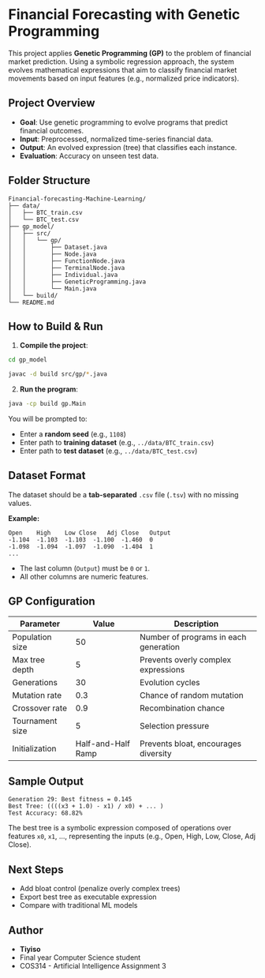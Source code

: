 # Financial Forecasting with Genetic Programming

This project applies **Genetic Programming (GP)** to the problem of financial market prediction. Using a symbolic regression approach, the system evolves mathematical expressions that aim to classify financial market movements based on input features (e.g., normalized price indicators).

## Project Overview
* **Goal**: Use genetic programming to evolve programs that predict financial outcomes.
* **Input**: Preprocessed, normalized time-series financial data.
* **Output**: An evolved expression (tree) that classifies each instance.
* **Evaluation**: Accuracy on unseen test data.

## Folder Structure

```
Financial-forecasting-Machine-Learning/
├── data/
│   ├── BTC_train.csv
│   └── BTC_test.csv
├── gp_model/
│   ├── src/
│   │   └── gp/
│   │       ├── Dataset.java
│   │       ├── Node.java
│   │       ├── FunctionNode.java
│   │       ├── TerminalNode.java
│   │       ├── Individual.java
│   │       ├── GeneticProgramming.java
│   │       └── Main.java
│   └── build/
└── README.md
```

## How to Build & Run

1. **Compile the project**:
```bash
cd gp_model
```
```bash
javac -d build src/gp/*.java
```

2. **Run the program**:
```bash
java -cp build gp.Main
```

You will be prompted to:
* Enter a **random seed** (e.g., `1108`)
* Enter path to **training dataset** (e.g., `../data/BTC_train.csv`)
* Enter path to **test dataset** (e.g., `../data/BTC_test.csv`)

## Dataset Format

The dataset should be a **tab-separated** `.csv` file (`.tsv`) with no missing values.

**Example:**
```
Open	High	Low	Close	Adj Close	Output
-1.104	-1.103	-1.103	-1.100	-1.460	0
-1.098	-1.094	-1.097	-1.090	-1.404	1
...
```

* The last column (`Output`) must be `0` or `1`.
* All other columns are numeric features.

## GP Configuration

| Parameter | Value | Description |
|-----------|-------|-------------|
| Population size | 50 | Number of programs in each generation |
| Max tree depth | 5 | Prevents overly complex expressions |
| Generations | 30 | Evolution cycles |
| Mutation rate | 0.3 | Chance of random mutation |
| Crossover rate | 0.9 | Recombination chance |
| Tournament size | 5 | Selection pressure |
| Initialization | Half-and-Half Ramp | Prevents bloat, encourages diversity |

## Sample Output

```
Generation 29: Best fitness = 0.145
Best Tree: ((((x3 + 1.0) - x1) / x0) + ... )
Test Accuracy: 68.82%
```

The best tree is a symbolic expression composed of operations over features `x0`, `x1`, ..., representing the inputs (e.g., Open, High, Low, Close, Adj Close).

## Next Steps
* Add bloat control (penalize overly complex trees)
* Export best tree as executable expression
* Compare with traditional ML models

## Author
* **Tiyiso**
* Final year Computer Science student
* COS314 - Artificial Intelligence Assignment 3